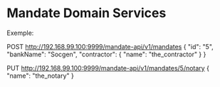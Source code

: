 # Mandate Domain Services

Exemple:

POST http://192.168.99.100:9999/mandate-api/v1/mandates 
{
	"id": "5",
	"bankName": "Socgen",
	"contractor": {
		"name": "the_contractor"
	}
}

PUT http://192.168.99.100:9999/mandate-api/v1/mandates/5/notary
{
	"name": "the_notary"
}
